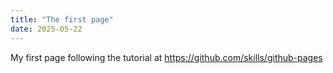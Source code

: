 ```yaml
---
title: "The first page"
date: 2025-05-22
---
```


My first page following the tutorial at https://github.com/skills/github-pages
